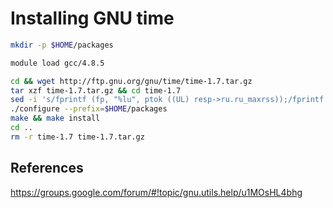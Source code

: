 # Installing GNU time

```bash
mkdir -p $HOME/packages

module load gcc/4.8.5

cd && wget http://ftp.gnu.org/gnu/time/time-1.7.tar.gz
tar xzf time-1.7.tar.gz && cd time-1.7
sed -i 's/fprintf (fp, "%lu", ptok ((UL) resp->ru.ru_maxrss));/fprintf (fp, "%lu", (UL) resp->ru.ru_maxrss);/' time.c
./configure --prefix=$HOME/packages
make && make install
cd ..
rm -r time-1.7 time-1.7.tar.gz
```


## References

https://groups.google.com/forum/#!topic/gnu.utils.help/u1MOsHL4bhg
